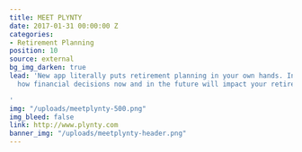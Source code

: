 ```yaml
---
title: MEET PLYNTY
date: 2017-01-31 00:00:00 Z
categories:
- Retirement Planning
position: 10
source: external
bg_img_darken: true
lead: 'New app literally puts retirement planning in your own hands. Instantly see
  how financial decisions now and in the future will impact your retirement income.

'
img: "/uploads/meetplynty-500.png"
img_bleed: false
link: http://www.plynty.com
banner_img: "/uploads/meetplynty-header.png"
---
```


